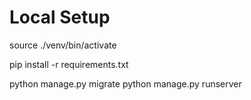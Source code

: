 
# Local Setup

source ./venv/bin/activate

pip install -r requirements.txt

python manage.py migrate
python manage.py runserver